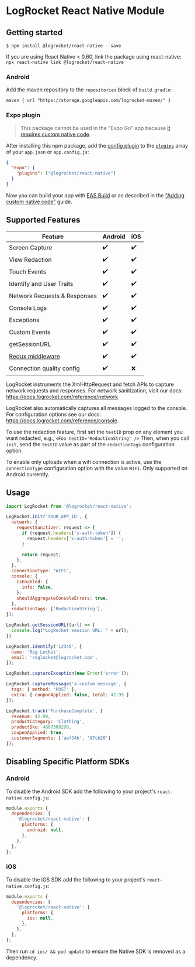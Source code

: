 # LogRocket React Native Module

## Getting started
`$ npm install @logrocket/react-native --save`

If you are using React Native < 0.60, link the package using react-native:
`npx react-native link @logrocket/react-native`

### Android

Add the maven repository to the `repositories` block of `build.gradle`:
```
maven { url "https://storage.googleapis.com/logrocket-maven/" }
```

### Expo plugin

> This package cannot be used in the "Expo Go" app because [it requires custom native code](https://docs.expo.io/workflow/customizing/).

After installing this npm package, add the [config plugin](https://docs.expo.io/guides/config-plugins/) to the [`plugins`](https://docs.expo.io/versions/latest/config/app/#plugins) array of your `app.json` or `app.config.js`:

```json
{
  "expo": {
    "plugins": ["@logrocket/react-native"]
  }
}
```

Now you can build your app with [EAS Build](https://docs.expo.io/build/introduction/) or as described in the ["Adding custom native code"](https://docs.expo.io/workflow/customizing/) guide.

## Supported Features

| Feature                              | Android            | iOS                |
| ----------------------------         | ------------------ | ------------------ |
| Screen Capture                       | :heavy_check_mark: | :heavy_check_mark: |
| View Redaction                       | :heavy_check_mark: | :heavy_check_mark: |
| Touch Events                         | :heavy_check_mark: | :heavy_check_mark: |
| Identify and User Traits             | :heavy_check_mark: | :heavy_check_mark: |
| Network Requests & Responses         | :heavy_check_mark: | :heavy_check_mark: |
| Console Logs                         | :heavy_check_mark: | :heavy_check_mark: |
| Exceptions                           | :heavy_check_mark: | :heavy_check_mark: |
| Custom Events                        | :heavy_check_mark: | :heavy_check_mark: |
| getSessionURL                        | :heavy_check_mark: | :heavy_check_mark: |
| [Redux middleware][redux-middleware] | :heavy_check_mark: | :heavy_check_mark: |
| Connection quality config            | :heavy_check_mark: | :x:                |

LogRocket instruments the XmlHttpRequest and fetch APIs to capture network requests and responses.
For network sanitization, visit our docs: https://docs.logrocket.com/reference/network

LogRocket also automatically captures all messages logged to the console.
For configuration options see our docs: https://docs.logrocket.com/reference/console.

To use the redaction feature, first set the `testID` prop on any element you want redacted, e.g., `<Foo testID='RedactionString' />`
Then, when you call `init`, send the `testID` value as part of the `redactionTags` configuration option.

To enable only uploads when a wifi connection is active, use the `connectionType` configuration option with the value `WIFI`. Only supported on Android currently.

## Usage
```javascript
import LogRocket from '@logrocket/react-native';

LogRocket.init('YOUR_APP_ID', {
  network: {
    requestSanitizer: request => {
      if (request.headers['x-auth-token']) {
        request.headers['x-auth-token'] = '';
      }

      return request;
    },
  },
  connectionType: 'WIFI',
  console: {
    isEnabled: {
      info: false,
    },
    shouldAggregateConsoleErrors: true,
  },
  redactionTags: ['RedactionString'],
});

LogRocket.getSessionURL((url) => {
  console.log("LogRocket session URL: " + url);
})

LogRocket.identify('12345', {
  name: 'Rog Locket',
  email: 'roglocket@logrocket.com',
});

LogRocket.captureException(new Error('error'));

LogRocket.captureMessage('a custom message', {
  tags: { method: 'POST' }, 
  extra: { couponApplied: false, total: 42.99 }
});

LogRocket.track('PurchaseComplete', {
  revenue: 42.99,
  productCategory: 'Clothing',
  productSku: 4887369299,
  couponApplied: true,
  customerSegments: ['aef34b', '97cb20']
});
```

## Disabling Specific Platform SDKs

### Android

To disable the Android SDK add the following to your project's `react-native.config.js`:

```javascript
module.exports {
  dependencies: {
    '@logrocket/react-native': {
      platforms: {
        android: null,
      },
    },
  },
};
```


### iOS

To disable the iOS SDK add the following to your project's `react-native.config.js`:

```javascript
module.exports {
  dependencies: {
    '@logrocket/react-native': {
      platforms: {
        ios: null,
      },
    },
  },
};
```

Then run `cd ios/ && pod update` to ensure the Native SDK is removed as a dependency.

[redux-middleware]: https://docs.logrocket.com/reference/redux-logging
